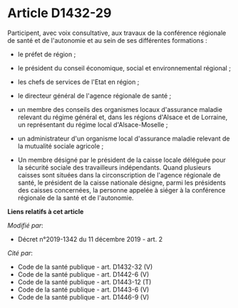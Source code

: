 # Article D1432-29

Participent, avec voix consultative, aux travaux de la conférence régionale de santé et de l'autonomie et au sein de ses
différentes formations :

- le préfet de région ;

- le président du conseil économique, social et environnemental régional ;

- les chefs de services de l'Etat en région ;

- le directeur général de l'agence régionale de santé ;

- un membre des conseils des organismes locaux d'assurance maladie relevant du régime général et, dans les régions d'Alsace
et de Lorraine, un représentant du régime local d'Alsace-Moselle ;

- un administrateur d'un organisme local d'assurance maladie relevant de la mutualité sociale agricole ;

- Un membre désigné par le président de la caisse locale déléguée pour la sécurité sociale des travailleurs indépendants.
Quand plusieurs caisses sont situées dans la circonscription de l'agence régionale de santé, le président de la caisse
nationale désigne, parmi les présidents des caisses concernées, la personne appelée à siéger à la conférence régionale de la
santé et de l'autonomie.

**Liens relatifs à cet article**

_Modifié par_:

  - Décret n°2019-1342 du 11 décembre 2019 - art. 2

_Cité par_:

  - Code de la santé publique - art. D1432-32 (V)
  - Code de la santé publique - art. D1442-6 (V)
  - Code de la santé publique - art. D1443-12 (T)
  - Code de la santé publique - art. D1443-6 (V)
  - Code de la santé publique - art. D1446-9 (V)
